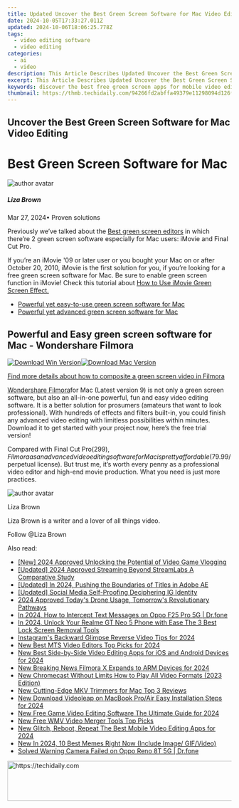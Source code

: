 ```yaml
---
title: Updated Uncover the Best Green Screen Software for Mac Video Editing
date: 2024-10-05T17:33:27.011Z
updated: 2024-10-06T18:06:25.778Z
tags: 
  - video editing software
  - video editing
categories: 
  - ai
  - video
description: This Article Describes Updated Uncover the Best Green Screen Software for Mac Video Editing
excerpt: This Article Describes Updated Uncover the Best Green Screen Software for Mac Video Editing
keywords: discover the best free green screen apps for mobile video editing,discover the best free flv video editing software,mac video editing made easy discover the best software for you,discover the best video editing software for mac and ios,uncover the best green screen software for mac video editing,discover the best green screen software for your mac workflow,the best free video editing software for mp4 files updated
thumbnail: https://thmb.techidaily.com/94266fd2abffa49379e11298094d126f869b761cee72b14ccd455aec2a0df5c4.jpg
---
```


## Uncover the Best Green Screen Software for Mac Video Editing

# Best Green Screen Software for Mac

![author avatar](https://lh5.googleusercontent.com/-AIMmjowaFs4/AAAAAAAAAAI/AAAAAAAAABc/Y5UmwDaI7HU/s250-c-k/photo.jpg)

##### Liza Brown

 Mar 27, 2024• Proven solutions

Previously we’ve talked about the [Best green screen editors](https://tools.techidaily.com/wondershare/filmora/download/) in which there’re 2 green screen software especially for Mac users: iMovie and Final Cut Pro.

If you’re an iMovie '09 or later user or you bought your Mac on or after October 20, 2010, iMovie is the first solution for you, if you’re looking for a free green screen software for Mac. Be sure to enable green screen function in iMovie! Check this tutorial about [How to Use iMovie Green Screen Effect.](https://tools.techidaily.com/wondershare/filmora/download/)

* [Powerful yet easy-to-use green screen software for Mac](#part1)
* [Powerful yet advanced green screen software for Mac](#part2)

## Powerful and Easy green screen software for Mac - Wondershare Filmora

[![Download Win Version](https://images.wondershare.com/filmora/guide/download-btn-win.jpg)](https://tools.techidaily.com/wondershare/filmora/download/)[![Download Mac Version](https://images.wondershare.com/filmora/guide/download-btn-mac.jpg)](https://tools.techidaily.com/wondershare/filmora/download/)

[Find more details about how to composite a green screen video in Filmora](https://tools.techidaily.com/wondershare/filmora/download/)

[Wondershare Filmora](https://tools.techidaily.com/wondershare/filmora/download/)for Mac (Latest version 9) is not only a green screen software, but also an all-in-one powerful, fun and easy video editing software. It is a better solution for prosumers (amateurs that want to look professional). With hundreds of effects and filters built-in, you could finish any advanced video editing with limitless possibilities within minutes. Download it to get started with your project now, here’s the free trial version!

Compared with Final Cut Pro($299), Filmora as an advanced video editing software for Mac is pretty affordable ($79.99/perpetual license). But trust me, it’s worth every penny as a professional video editor and high-end movie production. What you need is just more practices.

![author avatar](https://lh5.googleusercontent.com/-AIMmjowaFs4/AAAAAAAAAAI/AAAAAAAAABc/Y5UmwDaI7HU/s250-c-k/photo.jpg)

Liza Brown

Liza Brown is a writer and a lover of all things video.

Follow @Liza Brown

<ins class="adsbygoogle"
      style="display:block"
      data-ad-client="ca-pub-7571918770474297"
      data-ad-slot="8358498916"
      data-ad-format="auto"
      data-full-width-responsive="true"></ins>

<span class="atpl-alsoreadstyle">Also read:</span>
<div><ul>
<li><a href="https://youtube-web.techidaily.com/024-approved-unlocking-the-potential-of-video-game-vlogging/"><u>[New] 2024 Approved Unlocking the Potential of Video Game Vlogging</u></a></li>
<li><a href="https://remote-screen-capture.techidaily.com/updated-2024-approved-streaming-beyond-streamlabs-a-comparative-study/"><u>[Updated] 2024 Approved Streaming Beyond StreamLabs A Comparative Study</u></a></li>
<li><a href="https://fox-boxes.techidaily.com/updated-in-2024-pushing-the-boundaries-of-titles-in-adobe-ae/"><u>[Updated] In 2024, Pushing the Boundaries of Titles in Adobe AE</u></a></li>
<li><a href="https://instagram-videos.techidaily.com/updated-social-media-self-proofing-deciphering-ig-identity/"><u>[Updated] Social Media Self-Proofing Deciphering IG Identity</u></a></li>
<li><a href="https://fox-blue.techidaily.com/2024-approved-todays-drone-usage-tomorrows-revolutionary-pathways/"><u>2024 Approved Today's Drone Usage, Tomorrow's Revolutionary Pathways</u></a></li>
<li><a href="https://android-location-track.techidaily.com/in-2024-how-to-intercept-text-messages-on-oppo-f25-pro-5g-drfone-by-drfone-virtual-android/"><u>In 2024, How to Intercept Text Messages on Oppo F25 Pro 5G | Dr.fone</u></a></li>
<li><a href="https://easy-unlock-android.techidaily.com/in-2024-unlock-your-realme-gt-neo-5-phone-with-ease-the-3-best-lock-screen-removal-tools-by-drfone-android/"><u>In 2024, Unlock Your Realme GT Neo 5 Phone with Ease The 3 Best Lock Screen Removal Tools</u></a></li>
<li><a href="https://instagram-videos.techidaily.com/instagrams-backward-glimpse-reverse-video-tips-for-2024/"><u>Instagram's Backward Glimpse Reverse Video Tips for 2024</u></a></li>
<li><a href="https://ai-driven-video-production.techidaily.com/new-best-mts-video-editors-top-picks-for-2024/"><u>New Best MTS Video Editors Top Picks for 2024</u></a></li>
<li><a href="https://ai-driven-video-production.techidaily.com/new-best-side-by-side-video-editing-apps-for-ios-and-android-devices-for-2024/"><u>New Best Side-by-Side Video Editing Apps for iOS and Android Devices for 2024</u></a></li>
<li><a href="https://ai-driven-video-production.techidaily.com/new-breaking-news-filmora-x-expands-to-arm-devices-for-2024/"><u>New Breaking News Filmora X Expands to ARM Devices for 2024</u></a></li>
<li><a href="https://ai-driven-video-production.techidaily.com/new-chromecast-without-limits-how-to-play-all-video-formats-2023-edition/"><u>New Chromecast Without Limits How to Play All Video Formats (2023 Edition)</u></a></li>
<li><a href="https://ai-driven-video-production.techidaily.com/new-cutting-edge-mkv-trimmers-for-mac-top-3-reviews/"><u>New Cutting-Edge MKV Trimmers for Mac Top 3 Reviews</u></a></li>
<li><a href="https://ai-driven-video-production.techidaily.com/new-download-videoleap-on-macbook-proair-easy-installation-steps-for-2024/"><u>New Download Videoleap on MacBook Pro/Air Easy Installation Steps for 2024</u></a></li>
<li><a href="https://ai-driven-video-production.techidaily.com/new-free-game-video-editing-software-the-ultimate-guide-for-2024/"><u>New Free Game Video Editing Software The Ultimate Guide for 2024</u></a></li>
<li><a href="https://ai-driven-video-production.techidaily.com/new-free-wmv-video-merger-tools-top-picks/"><u>New Free WMV Video Merger Tools Top Picks</u></a></li>
<li><a href="https://ai-driven-video-production.techidaily.com/new-glitch-reboot-repeat-the-best-mobile-video-editing-apps-for-2024/"><u>New Glitch, Reboot, Repeat The Best Mobile Video Editing Apps for 2024</u></a></li>
<li><a href="https://meme-emoji.techidaily.com/new-in-2024-10-best-memes-right-now-include-image-gifvideo/"><u>New In 2024, 10 Best Memes Right Now (Include Image/ GIF/Video)</u></a></li>
<li><a href="https://howto.techidaily.com/solved-warning-camera-failed-on-oppo-reno-8t-5g-drfone-by-drfone-fix-android-problems-fix-android-problems/"><u>Solved Warning Camera Failed on Oppo Reno 8T 5G | Dr.fone</u></a></li>
</ul></div>

<!-- affiliate ads begin -->
<a href="https://appsumo.8odi.net/c/5597632/2075476/7443" target="_top" id="2075476">
  <img src="//a.impactradius-go.com/display-ad/7443-2075476" border="0" alt="https://techidaily.com" width="728" height="90"/>
</a>
<img height="0" width="0" src="https://appsumo.8odi.net/i/5597632/2075476/7443" style="position:absolute;visibility:hidden;" border="0" />
<!-- affiliate ads end -->

